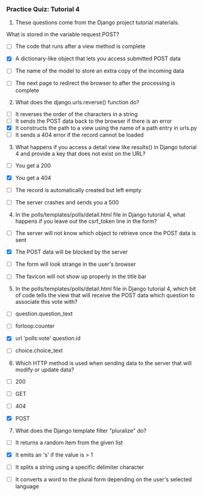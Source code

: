 ### Practice Quiz: Tutorial 4

1. These questions come from the Django project tutorial materials. 

What is stored in the variable request.POST?

- [ ] The code that runs after a view method is complete
- [x] A dictionary-like object that lets you access submitted POST data
- [ ] The name of the model to store an extra copy of the incoming data
- [ ] The next page to redirect the browser to after the processing is complete


2. What does the django.urls.reverse() function do?

- [ ] It reverses the order of the characters in a string
- [ ] It sends the POST data back to the browser if there is an error
- [x] It constructs the path to a view using the name of a path entry in urls.py
- [ ] It sends a 404 error if the record cannot be loaded

3. What happens if you access a detail view like results() in Django tutorial 4 and provide a key that does not exist on the URL?

- [ ] You get a 200
- [x] You get a 404
- [ ] The record is automatically created but left empty
- [ ] The server crashes and sends you a 500


4. In the polls/templates/polls/detail.html file in Django tutorial 4, what happens if you leave out the csrf_token line in the form?

- [ ] The server will not know which object to retrieve once the POST data is sent
- [x] The POST data will be blocked by the server
- [ ] The form will look strange in the user's browser
- [ ] The favicon will not show up properly in the title bar


5. In the polls/templates/polls/detail.html file in Django tutorial 4, which bit of code tells the view that will receive the POST data which question to associate this vote with?

- [ ] question.question_text
- [ ] forloop.counter
- [x] url 'polls:vote' question.id
- [ ] choice.choice_text


6. Which HTTP method is used when sending data to the server that will modify or update data?

- [ ] 200
- [ ] GET
- [ ] 404
- [x] POST


7. What does the Django template filter "pluralize" do?

- [ ] It returns a random item from the given list
- [x] It emits an 's' if the value is > 1
- [ ] It splits a string using a specific delimiter character
- [ ] It converts a word to the plural form depending on the user's selected language


